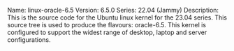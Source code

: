Name:    linux-oracle-6.5
Version: 6.5.0
Series:  22.04 (Jammy)
Description:
    This is the source code for the Ubuntu linux kernel for the 23.04 series. This
    source tree is used to produce the flavours: oracle-6.5.
    This kernel is configured to support the widest range of desktop, laptop and
    server configurations.
